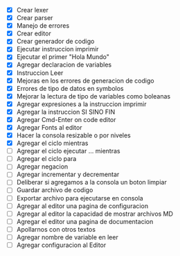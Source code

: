 - [x] Crear lexer
- [x] Crear parser
- [x] Manejo de errores
- [x] Crear editor
- [x] Crear generador de codigo
- [x] Ejecutar instruccion imprimir
- [x] Ejecutar el primer "Hola Mundo"
- [x] Agregar declaracion de variables
- [x] Instruccion Leer
- [x] Mejoras en los errores de generacion de codigo
- [x] Errores de tipo de datos en symbolos
- [x] Mejorar la lectura de tipo de variables como boleanas
- [x] Agregar expresiones a la instruccion imprimir
- [x] Agregar la instruccion SI SINO FIN
- [x] Agregar Cmd-Enter on code editor
- [x] Agregar Fonts al editor
- [x] Hacer la consola resizable o por niveles
- [x] Agregar el ciclo mientras
- [ ] Agregar el ciclo ejecutar ... mientras
- [ ] Agregar el ciclo para
- [ ] Agregar negacion
- [ ] Agregar incrementar y decrementar
- [ ] Deliberar si agregamos a la consola un boton limpiar
- [ ] Guardar archivo de codigo
- [ ] Exportar archivo para ejecutarse en consola
- [ ] Agregar al editor una pagina de configuracion
- [ ] Agregar al editor la capacidad de mostrar archivos MD
- [ ] Agregar el editor una pagina de documentacion
- [ ] Apollarnos con otros textos
- [ ] Agregar nombre de variable en leer
- [ ] Agregar configuracion al Editor
